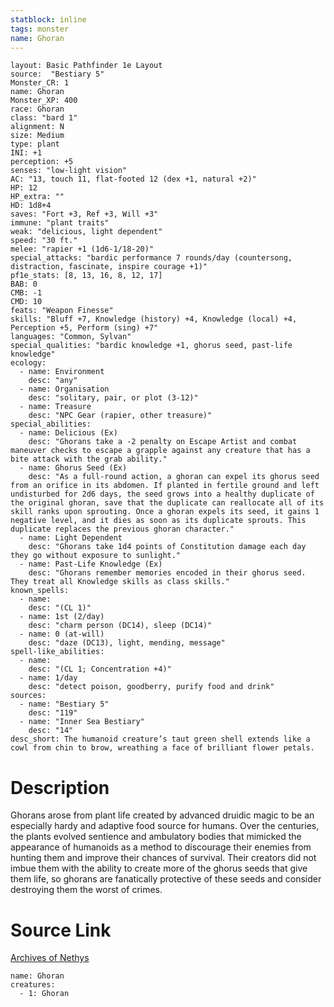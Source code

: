 ```yaml
---
statblock: inline
tags: monster
name: Ghoran
---
```

```statblock
layout: Basic Pathfinder 1e Layout
source:  "Bestiary 5"
Monster_CR: 1
name: Ghoran
Monster_XP: 400
race: Ghoran
class: "bard 1"
alignment: N
size: Medium
type: plant
INI: +1
perception: +5
senses: "low-light vision"
AC: "13, touch 11, flat-footed 12 (dex +1, natural +2)"
HP: 12
HP_extra: ""
HD: 1d8+4
saves: "Fort +3, Ref +3, Will +3"
immune: "plant traits"
weak: "delicious, light dependent"
speed: "30 ft."
melee: "rapier +1 (1d6-1/18-20)"
special_attacks: "bardic performance 7 rounds/day (countersong, distraction, fascinate, inspire courage +1)"
pf1e_stats: [8, 13, 16, 8, 12, 17]
BAB: 0
CMB: -1
CMD: 10
feats: "Weapon Finesse"
skills: "Bluff +7, Knowledge (history) +4, Knowledge (local) +4, Perception +5, Perform (sing) +7"
languages: "Common, Sylvan"
special_qualities: "bardic knowledge +1, ghorus seed, past-life knowledge"
ecology:
  - name: Environment
    desc: "any"
  - name: Organisation
    desc: "solitary, pair, or plot (3-12)"
  - name: Treasure
    desc: "NPC Gear (rapier, other treasure)"
special_abilities:
  - name: Delicious (Ex)
    desc: "Ghorans take a -2 penalty on Escape Artist and combat maneuver checks to escape a grapple against any creature that has a bite attack with the grab ability."
  - name: Ghorus Seed (Ex)
    desc: "As a full-round action, a ghoran can expel its ghorus seed from an orifice in its abdomen. If planted in fertile ground and left undisturbed for 2d6 days, the seed grows into a healthy duplicate of the original ghoran, save that the duplicate can reallocate all of its skill ranks upon sprouting. Once a ghoran expels its seed, it gains 1 negative level, and it dies as soon as its duplicate sprouts. This duplicate replaces the previous ghoran character."
  - name: Light Dependent
    desc: "Ghorans take 1d4 points of Constitution damage each day they go without exposure to sunlight."
  - name: Past-Life Knowledge (Ex)
    desc: "Ghorans remember memories encoded in their ghorus seed. They treat all Knowledge skills as class skills."
known_spells:
  - name:
    desc: "(CL 1)"
  - name: 1st (2/day)
    desc: "charm person (DC14), sleep (DC14)"
  - name: 0 (at-will)
    desc: "daze (DC13), light, mending, message"
spell-like_abilities:
  - name:
    desc: "(CL 1; Concentration +4)"
  - name: 1/day
    desc: "detect poison, goodberry, purify food and drink"
sources:
  - name: "Bestiary 5"
    desc: "119"
  - name: "Inner Sea Bestiary"
    desc: "14"
desc_short: The humanoid creature’s taut green shell extends like a cowl from chin to brow, wreathing a face of brilliant flower petals.
```
# Description
Ghorans arose from plant life created by advanced druidic magic to be an especially hardy and adaptive food source for humans. Over the centuries, the plants evolved sentience and ambulatory bodies that mimicked the appearance of humanoids as a method to discourage their enemies from hunting them and improve their chances of survival. Their creators did not imbue them with the ability to create more of the ghorus seeds that give them life, so ghorans are fanatically protective of these seeds and consider destroying them the worst of crimes.
# Source Link
[Archives of Nethys](https://aonprd.com/MonsterDisplay.aspx?ItemName=Ghoran)
```encounter-table
name: Ghoran
creatures:
  - 1: Ghoran
```
